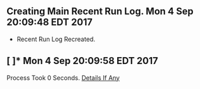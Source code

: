 ## Creating Main Recent Run Log. Mon 4 Sep 20:09:48 EDT 2017
* Recent Run Log Recreated.
## [ ]* Mon 4 Sep 20:09:58 EDT 2017
Process Took 0 Seconds.
[Details If Any](https://github.com/deathbybandaid/piholeparser/blob/master/RecentRunLogs/TopLevelScripts/[0-9]*.md)

